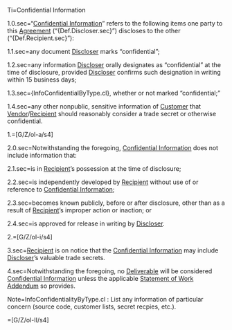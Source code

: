Ti=Confidential Information

1.0.sec=“<a href='#Def.Confidential_Information.sec' class='definedterm'>Confidential Information</a>” refers to the following items one party to this <a href='#Def.Agreement.sec' class='definedterm'>Agreement</a> (“{Def.Discloser.sec}”) discloses to the other (“{Def.Recipient.sec}”):

1.1.sec=any document <a href='#Def.Discloser.sec' class='definedterm'>Discloser</a> marks “confidential”;

1.2.sec=any information <a href='#Def.Discloser.sec' class='definedterm'>Discloser</a> orally designates as “confidential” at the time of disclosure, provided <a href='#Def.Discloser.sec' class='definedterm'>Discloser</a> confirms such designation in writing within 15 business days;

1.3.sec={InfoConfidentialByType.cl}, whether or not marked “confidential;”

1.4.sec=any other nonpublic, sensitive information of <a href='#Def.Customer.sec' class='definedterm'>Customer</a> that <a href='#Def.Vendor.sec' class='definedterm'>Vendor</a>/<a href='#Def.Recipient.sec' class='definedterm'>Recipient</a> should reasonably consider a trade secret or otherwise confidential.

1.=[G/Z/ol-a/s4]

2.0.sec=Notwithstanding the foregoing, <a href='#Def.Confidential_Information.sec' class='definedterm'>Confidential Information</a> does not include information that:

2.1.sec=is in <a href='#Def.Recipient.sec' class='definedterm'>Recipient</a>’s possession at the time of disclosure;

2.2.sec=is independently developed by <a href='#Def.Recipient.sec' class='definedterm'>Recipient</a> without use of or reference to <a href='#Def.Confidential_Information.sec' class='definedterm'>Confidential Information</a>;

2.3.sec=becomes known publicly, before or after disclosure, other than as a result of <a href='#Def.Recipient.sec' class='definedterm'>Recipient</a>’s improper action or inaction; or

2.4.sec=is approved for release in writing by <a href='#Def.Discloser.sec' class='definedterm'>Discloser</a>.

2.=[G/Z/ol-i/s4]

3.sec=<a href='#Def.Recipient.sec' class='definedterm'>Recipient</a> is on notice that the <a href='#Def.Confidential_Information.sec' class='definedterm'>Confidential Information</a> may include <a href='#Def.Discloser.sec' class='definedterm'>Discloser</a>’s valuable trade secrets.

4.sec=Notwithstanding the foregoing, no <a href='#Def.Deliverable.sec' class='definedterm'>Deliverable</a> will be considered <a href='#Def.Confidential_Information.sec' class='definedterm'>Confidential Information</a> unless the applicable <a href='#Def.Statement_of_Work.sec' class='definedterm'>Statement of Work</a> <a href='#Def.Addendum.sec' class='definedterm'>Addendum</a> so provides.

Note=InfoConfidentialityByType.cl : List any information of particular concern (source code, customer lists, secret recpies, etc.).

=[G/Z/ol-II/s4]
